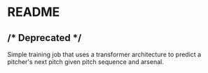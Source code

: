 # README

## /* Deprecated */
Simple training job that uses a transformer architecture to predict a pitcher's next pitch given pitch sequence and arsenal.
